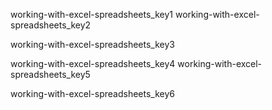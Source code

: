working-with-excel-spreadsheets_key1
working-with-excel-spreadsheets_key2


working-with-excel-spreadsheets_key3


working-with-excel-spreadsheets_key4
working-with-excel-spreadsheets_key5


working-with-excel-spreadsheets_key6
